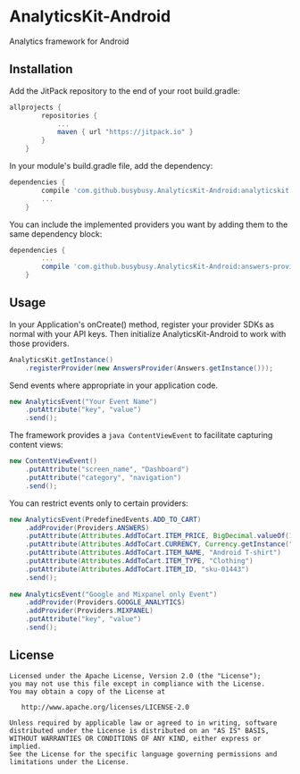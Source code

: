 # AnalyticsKit-Android
Analytics framework for Android

## Installation
Add the JitPack repository to the end of your root build.gradle:
```groovy
allprojects {
		repositories {
			...
			maven { url "https://jitpack.io" }
		}
	}
```

In your module's build.gradle file, add the dependency:
```groovy
dependencies {
		compile 'com.github.busybusy.AnalyticsKit-Android:analyticskit:0.3.0'
        ...
	}
```

You can include the implemented providers you want by adding them to the same dependency block:
```groovy
dependencies {
		...
        compile 'com.github.busybusy.AnalyticsKit-Android:answers-provider:0.3.0'
	}
```

## Usage
In your Application's onCreate() method, register your provider SDKs as normal with your API keys. 
Then initialize AnalyticsKit-Android to work with those providers.

```java
AnalyticsKit.getInstance()
    .registerProvider(new AnswersProvider(Answers.getInstance()));
```

Send events where appropriate in your application code.

```java
new AnalyticsEvent("Your Event Name")
    .putAttribute("key", "value")
    .send();
```

The framework provides a ```java ContentViewEvent``` to facilitate capturing content views:
```java
new ContentViewEvent()
    .putAttribute("screen_name", "Dashboard")
    .putAttribute("category", "navigation")
    .send();
```

You can restrict events only to certain providers:
```java
new AnalyticsEvent(PredefinedEvents.ADD_TO_CART)
    .addProvider(Providers.ANSWERS)
    .putAttribute(Attributes.AddToCart.ITEM_PRICE, BigDecimal.valueOf(17.99))
    .putAttribute(Attributes.AddToCart.CURRENCY, Currency.getInstance("USD"))
    .putAttribute(Attributes.AddToCart.ITEM_NAME, "Android T-shirt")
    .putAttribute(Attributes.AddToCart.ITEM_TYPE, "Clothing")
    .putAttribute(Attributes.AddToCart.ITEM_ID, "sku-01443")
    .send();
    
new AnalyticsEvent("Google and Mixpanel only Event")
    .addProvider(Providers.GOOGLE_ANALYTICS)
    .addProvider(Providers.MIXPANEL)
    .putAttribute("key", "value")
    .send();
```

## License

    Licensed under the Apache License, Version 2.0 (the "License");
    you may not use this file except in compliance with the License.
    You may obtain a copy of the License at

       http://www.apache.org/licenses/LICENSE-2.0

    Unless required by applicable law or agreed to in writing, software
    distributed under the License is distributed on an "AS IS" BASIS,
    WITHOUT WARRANTIES OR CONDITIONS OF ANY KIND, either express or implied.
    See the License for the specific language governing permissions and
    limitations under the License.